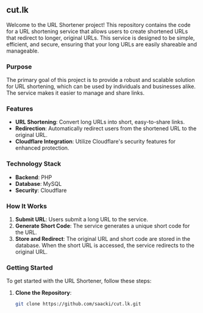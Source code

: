 ## cut.lk

Welcome to the URL Shortener project! This repository contains the code for a URL shortening service that allows users to create shortened URLs that redirect to longer, original URLs. This service is designed to be simple, efficient, and secure, ensuring that your long URLs are easily shareable and manageable.

### Purpose

The primary goal of this project is to provide a robust and scalable solution for URL shortening, which can be used by individuals and businesses alike. The service makes it easier to manage and share links.

### Features

- **URL Shortening**: Convert long URLs into short, easy-to-share links.
- **Redirection**: Automatically redirect users from the shortened URL to the original URL.
- **Cloudflare Integration**: Utilize Cloudflare's security features for enhanced protection.

### Technology Stack

- **Backend**: PHP
- **Database**: MySQL
- **Security**: Cloudflare

### How It Works

1. **Submit URL**: Users submit a long URL to the service.
2. **Generate Short Code**: The service generates a unique short code for the URL.
3. **Store and Redirect**: The original URL and short code are stored in the database. When the short URL is accessed, the service redirects to the original URL.

### Getting Started

To get started with the URL Shortener, follow these steps:

1. **Clone the Repository**: 
   ```bash
   git clone https://github.com/saacki/cut.lk.git
